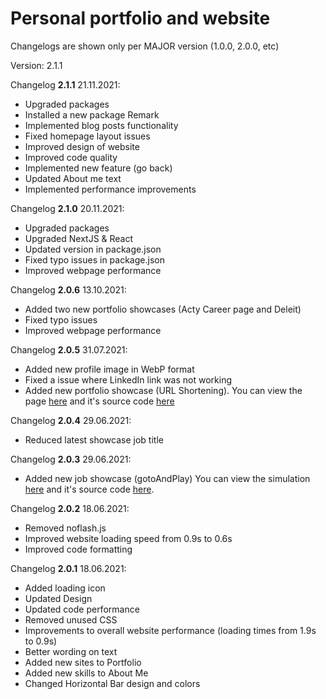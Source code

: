 # Personal portfolio and website

Changelogs are shown only per MAJOR version (1.0.0, 2.0.0, etc)

Version: 2.1.1

Changelog **2.1.1** 21.11.2021:
* Upgraded packages
* Installed a new package Remark
* Implemented blog posts functionality
* Fixed homepage layout issues
* Improved design of website
* Improved code quality
* Implemented new feature (go back)
* Updated About me text
* Implemented performance improvements

Changelog **2.1.0** 20.11.2021:
* Upgraded packages
* Upgraded NextJS & React
* Updated version in package.json
* Fixed typo issues in package.json 
* Improved webpage performance

Changelog **2.0.6** 13.10.2021:
* Added two new portfolio showcases (Acty Career page and Deleit)
* Fixed typo issues
* Improved webpage performance

Changelog **2.0.5** 31.07.2021:
* Added new profile image in WebP format
* Fixed a issue where LinkedIn link was not working
* Added new portfolio showcase (URL Shortening). You can view the page [here](https://jjaks.github.io/frontendmentor-url-shortening/src/) and it's source code [here](https://github.com/JJaks/frontendmentor-url-shortening)

Changelog **2.0.4** 29.06.2021:
* Reduced latest showcase job title

Changelog **2.0.3** 29.06.2021:
* Added new job showcase (gotoAndPlay) You can view the simulation [here](https://gotoandplay-sim.vercel.app/) and it's source code [here](https://github.com/JJaks/play-crn).


Changelog **2.0.2** 18.06.2021:
* Removed noflash.js
* Improved website loading speed from 0.9s to 0.6s
* Improved code formatting

Changelog **2.0.1** 18.06.2021:
* Added loading icon
* Updated Design
* Updated code performance
* Removed unused CSS
* Improvements to overall website performance (loading times from 1.9s to 0.9s)
* Better wording on text
* Added new sites to Portfolio
* Added new skills to About Me
* Changed Horizontal Bar design and colors
